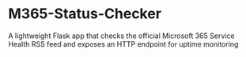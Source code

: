 # M365-Status-Checker
A lightweight Flask app that checks the official Microsoft 365 Service Health RSS feed and exposes an HTTP endpoint for uptime monitoring
